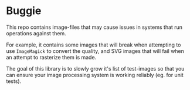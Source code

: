# Buggie

This repo contains image-files that may cause issues in systems that run
operations against them.

For example, it contains some images that will break when attempting to use
`ImageMagick` to convert the quality, and SVG images that will fail when an
attempt to rasterize them is made.

The goal of this library is to slowly grow it's list of test-images so that you
can ensure your image processing system is working reliably (eg. for unit
tests).
